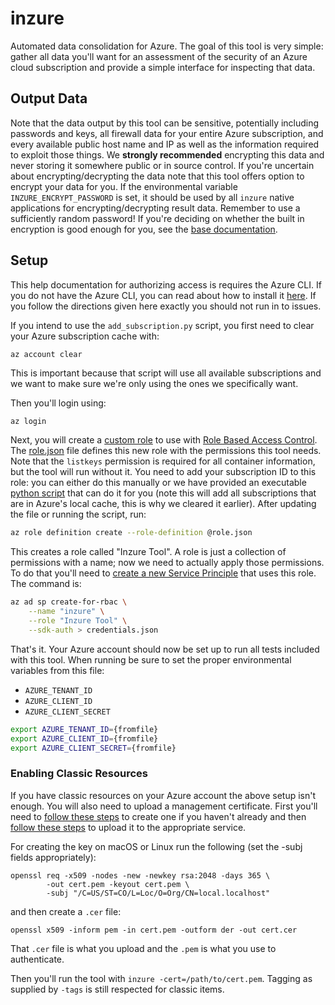 # inzure

Automated data consolidation for Azure. The goal of this tool is very simple: gather all data you'll want for an assessment of the security of an Azure cloud subscription and provide a simple interface for inspecting that data.

## Output Data

Note that the data output by this tool can be sensitive, potentially including passwords and keys, all firewall data for your entire Azure subscription, and every available public host name and IP as well as the information required to exploit those things. We **strongly recommended** encrypting this data and never storing it somewhere public or in source control. If you're uncertain about encrypting/decrypting the data note that this tool offers option to encrypt your data for you. If the environmental variable `INZURE_ENCRYPT_PASSWORD` is set, it should be used by all `inzure` native applications for encrypting/decrypting result data. Remember to use a sufficiently random password! If you're deciding on whether the built in encryption is good enough for you, see the [base documentation](../../README.md).

## Setup

This help documentation for authorizing access is requires the Azure CLI. If you do not have the Azure CLI, you can read about how to install it [here](https://docs.microsoft.com/en-us/cli/azure/install-azure-cli?view=azure-cli-latest). If you follow the directions given here exactly you should not run in to issues.

If you intend to use the `add_subscription.py` script, you first need to clear your Azure subscription cache with:

```
az account clear
```

This is important because that script will use all available subscriptions and we want to make sure we're only using the ones we specifically want.

Then you'll login using:

```.sh
az login
```

Next, you will create a [custom role](https://docs.microsoft.com/en-us/azure/active-directory/role-based-access-control-custom-roles) to use with [Role Based Access Control](https://docs.microsoft.com/en-us/azure/active-directory/role-based-access-control-configure). The [role.json](role.json) file defines this new role with the permissions this tool needs. Note that the `listkeys` permission is required for all container information, but the tool will run without it. You need to add your subscription ID to this role: you can either do this manually or we have provided an executable [python script](add_subscription.py) that can do it for you (note this will add all subscriptions that are in Azure's local cache, this is why we cleared it earlier). After updating the file or running the script, run:

```.sh
az role definition create --role-definition @role.json
```

This creates a role called "Inzure Tool". A role is just a collection of permissions with a name; now we need to actually apply those permissions. To do that you'll need to [create a new Service
Principle](https://docs.microsoft.com/en-us/cli/azure/create-an-azure-service-principal-azure-cli?view=azure-cli-latest) that uses this role. The command is:

```.sh
az ad sp create-for-rbac \
    --name "inzure" \
    --role "Inzure Tool" \
    --sdk-auth > credentials.json
```

That's it. Your Azure account should now be set up to run all tests included with this tool. When running be sure to set the proper environmental variables from this file:

- `AZURE_TENANT_ID`
- `AZURE_CLIENT_ID`
- `AZURE_CLIENT_SECRET`

```.sh
export AZURE_TENANT_ID={fromfile}
export AZURE_CLIENT_ID={fromfile}
export AZURE_CLIENT_SECRET={fromfile}
```

### Enabling Classic Resources

If you have classic resources on your Azure account the above setup isn't enough. You will also need to upload a management certificate. First you'll need to [follow these steps](https://docs.microsoft.com/en-us/azure/cloud-services/cloud-services-certs-create#create-a-new-self-signed-certificate) to create one if you haven't already and then [follow these steps](https://docs.microsoft.com/en-us/azure/azure-api-management-certs) to upload it to the appropriate service.

For creating the key on macOS or Linux run the following (set the -subj fields appropriately):

```
openssl req -x509 -nodes -new -newkey rsa:2048 -days 365 \
        -out cert.pem -keyout cert.pem \
        -subj "/C=US/ST=CO/L=Loc/O=Org/CN=local.localhost"
```

and then create a `.cer` file:

```
openssl x509 -inform pem -in cert.pem -outform der -out cert.cer
```

That `.cer` file is what you upload and the `.pem` is what you use to authenticate.

Then you'll run the tool with `inzure -cert=/path/to/cert.pem`. Tagging as supplied by `-tags` is still respected for classic items.
